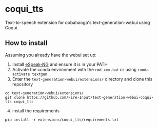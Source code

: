 # coqui_tts
Text-to-speech extension for oobabooga's text-generation-webui using Coqui.

## How to install
Assuming you already have the webui set up:

1. Install [eSpeak-NG](https://github.com/espeak-ng/espeak-ng/releases) and ensure it is in your PATH
2. Activate the conda environment with the `cmd_xxx.bat` or using `conda activate textgen`
3. Enter the  `text-generation-webui/extensions/` directory and clone this repository
```
cd text-generation-webui/extensions/
git clone https://github.com/Fire-Input/text-generation-webui-coqui-tts coqui_tts
```
4. install the requirements
```
pip install -r extensions/coqui_tts/requirements.txt
```